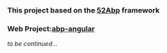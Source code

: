 ### This project based on the [52Abp](https://www.52abp.com/) framework

### Web Project:[abp-angular](https://github.com/Maple512/abp-angular)

*to be continued...*
